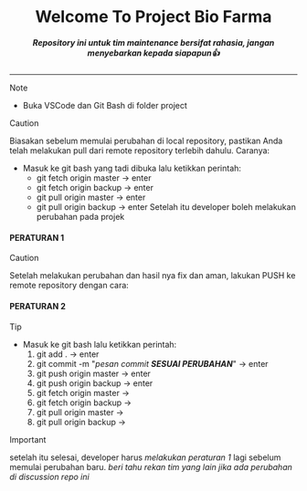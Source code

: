<div align="center">
<h1> Welcome To Project Bio Farma </h1>

##### Repository ini untuk tim maintenance *bersifat rahasia*, jangan menyebarkan kepada siapapun👍
</div>

---
> [!NOTE]
> - Buka VSCode dan Git Bash di folder project

> [!CAUTION]
> Biasakan sebelum memulai perubahan di local repository, pastikan Anda telah melakukan pull dari remote repository terlebih dahulu. Caranya:
> - Masuk ke git bash yang tadi dibuka lalu ketikkan perintah:
>   - git fetch origin master -> enter
>   - git fetch origin backup -> enter
>   - git pull origin master -> enter
>   - git pull origin backup -> enter
> Setelah itu developer boleh melakukan perubahan pada projek

#### PERATURAN 1
> [!CAUTION]
> Setelah melakukan perubahan dan hasil nya fix dan aman, 
> lakukan PUSH ke remote repository dengan cara:

#### PERATURAN 2
> [!TIP]
> - Masuk ke git bash lalu ketikkan perintah:
>   1. git add . -> enter
>   2. git commit -m "_pesan commit **SESUAI PERUBAHAN**_" -> enter
>   3. git push origin master -> enter
>   4. git push origin backup -> enter
>   5. git fetch origin master ->
>   6. git fetch origin backup ->
>   7. git pull origin master ->
>   8. git pull origin backup ->

> [!IMPORTANT]
> setelah itu selesai, developer harus _melakukan peraturan 1_ lagi sebelum memulai perubahan baru.
> _beri tahu rekan tim yang lain jika ada perubahan di discussion repo ini_


